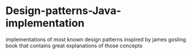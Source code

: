 # Design-patterns-Java-implementation
implementations of most known design patterns inspired by james gosling book that contains great explanations of those concepts
